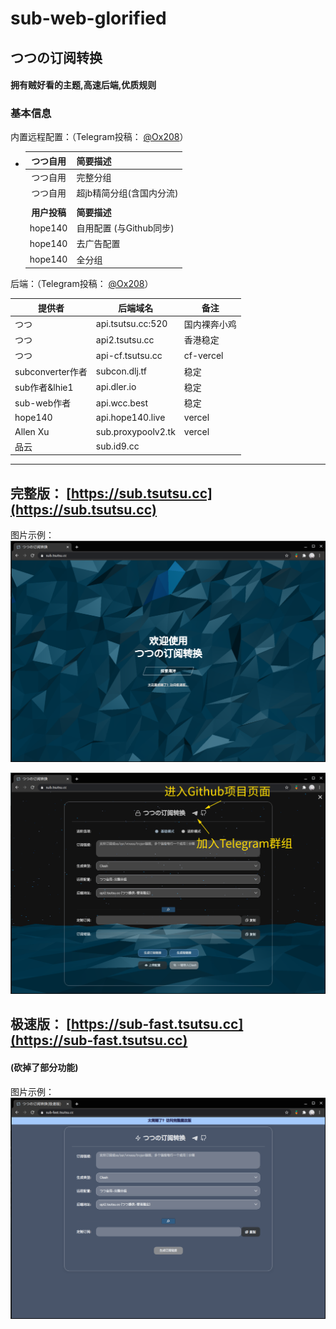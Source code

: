# sub-web-glorified
## つつの订阅转换
#### 拥有贼好看的主题,高速后端,优质规则

### 基本信息

内置远程配置：（Telegram投稿： [@Ox208](https://t.me/Ox208)）

- |   つつ自用   | 简要描述                 |
  | :----------: | ------------------------ |
  |   つつ自用   | 完整分组                 |
  |   つつ自用   | 超jb精简分组(含国内分流) |
  |              |                          |
  | **用户投稿** | **简要描述**             |
  |   hope140    | 自用配置 (与Github同步)  |
  |   hope140    | 去广告配置               |
  |   hope140    | 全分组                   |

后端：（Telegram投稿： [@Ox208](https://t.me/Ox208)）

| 提供者           | 后端域名           | 备注         |
| ---------------- | ------------------ | ------------ |
| つつ             | api.tsutsu.cc:520  | 国内裸奔小鸡 |
| つつ             | api2.tsutsu.cc     | 香港稳定     |
| つつ             | api-cf.tsutsu.cc   | cf-vercel    |
| subconverter作者 | subcon.dlj.tf      | 稳定         |
| sub作者&lhie1    | api.dler.io        | 稳定         |
| sub-web作者      | api.wcc.best       | 稳定         |
| hope140          | api.hope140.live   | vercel       |
| Allen Xu         | sub.proxypoolv2.tk | vercel       |
| 品云             | sub.id9.cc         |              |

------

## 完整版： [https://sub.tsutsu.cc](https://sub.tsutsu.cc) 

图片示例：![1](./README_file/1.png)

![2](./README_file/2.png)

## 极速版： [https://sub-fast.tsutsu.cc](https://sub-fast.tsutsu.cc) 

#### (砍掉了部分功能)

图片示例：![3](./README_file/3.png)
